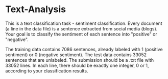 # Text-Analysis

This is a text classification task - sentiment classification. Every document (a line in the data file) is a sentence extracted from social media (blogs). Your goal is to classify the sentiment of each sentence into "positive" or "negative".

The training data contains 7086 sentences, already labeled with 1 (positive sentiment) or 0 (negative sentiment). The test data contains 33052 sentences that are unlabeled. The submission should be a .txt file with 33052 lines. In each line, there should be exactly one integer, 0 or 1, according to your classification results.

